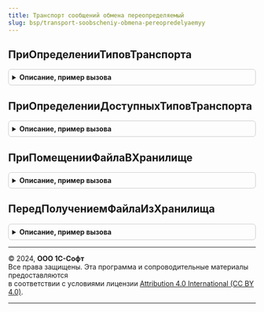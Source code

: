 ```yaml
---
title: Транспорт сообщений обмена переопределяемый
slug: bsp/transport-soobscheniy-obmena-pereopredelyaemyy
---
```



## ПриОпределенииТиповТранспорта
<details style="margin: 1em 0; padding: 0.5em; border: 1px solid #ccc; border-radius: 6px;">

<summary style="font-weight: bold; cursor: pointer;">Описание, пример вызова</summary>

```bsl

// Вызывается из ТранспортСообщенийОбмена.ВсеТипыТранспорта
// Возвращает все доступные типы транспорта.
//
// Параметры:
//  ТипыТранспорта - Массив из ОбработкаОбъект.ТранспортСообщенийОбмена*
//
Процедура ПриОпределенииТиповТранспорта(ТипыТранспорта) Экспорт
```

Пример вызова
```bsl
ТранспортСообщенийОбменаПереопределяемый.ПриОпределенииТиповТранспорта(ТипыТранспорта) 
```
</details>

## ПриОпределенииДоступныхТиповТранспорта
<details style="margin: 1em 0; padding: 0.5em; border: 1px solid #ccc; border-radius: 6px;">

<summary style="font-weight: bold; cursor: pointer;">Описание, пример вызова</summary>

```bsl

// Вызывается в ТранспортСообщенийОбмена.ДоступныеТипыТранспорта
// Определяет доступные типы транспорта для узла плана обмена
//
// Параметры:
//  ДоступныеТипыТранспорта - Массив из ОбработкаОбъект.ТранспортСообщенийОбмена*
//  Корреспондент - ПланОбменаСсылка - узел, для котороно определяются доступные типы транспорта
//  ВариантНастройки - Строка - вариант настройки
//
Процедура ПриОпределенииДоступныхТиповТранспорта(ДоступныеТипыТранспорта, Корреспондент, ВариантНастройки = "") Экспорт
```

Пример вызова
```bsl
ТранспортСообщенийОбменаПереопределяемый.ПриОпределенииДоступныхТиповТранспорта(ДоступныеТипыТранспорта, Корреспондент, ВариантНастройки);
```
</details>

## ПриПомещенииФайлаВХранилище
<details style="margin: 1em 0; padding: 0.5em; border: 1px solid #ccc; border-radius: 6px;">

<summary style="font-weight: bold; cursor: pointer;">Описание, пример вызова</summary>

```bsl

// Вызывается в ОбменДаннымиОперацииВебСервисов.СобратьФайлИзЧастей,
// при помещении файла в хранилище сообщений обмена (регистр сведений СообщенияОбменаДанными).
//
// Параметры:
//  ИмяФайла - Строка
//  ИдентификаторФайла - Строка
//
Процедура ПриПомещенииФайлаВХранилище(ИмяФайла, ИдентификаторФайла) Экспорт
```

Пример вызова
```bsl
ТранспортСообщенийОбменаПереопределяемый.ПриПомещенииФайлаВХранилище(ИмяФайла, ИдентификаторФайла) 
```
</details>

## ПередПолучениемФайлаИзХранилища
<details style="margin: 1em 0; padding: 0.5em; border: 1px solid #ccc; border-radius: 6px;">

<summary style="font-weight: bold; cursor: pointer;">Описание, пример вызова</summary>

```bsl

// Вызывается в ОбменДаннымиОперацииВебСервисов.ПодготовитьФайлДляПолучения,
// перед получерием файла их хранилища сообщений обмена (регистр сведений СообщенияОбменаДанными).
//
// Параметры:
//  ИдентификаторФайла - Строка
//
Процедура ПередПолучениемФайлаИзХранилища(ИдентификаторФайла) Экспорт
```

Пример вызова
```bsl
ТранспортСообщенийОбменаПереопределяемый.ПередПолучениемФайлаИзХранилища(ИдентификаторФайла) 
```
</details>

---

© 2024, **ООО 1С-Софт**  
Все права защищены. Эта программа и сопроводительные материалы предоставляются  
в соответствии с условиями лицензии [Attribution 4.0 International (CC BY 4.0)](https://creativecommons.org/licenses/by/4.0/legalcode).

---
